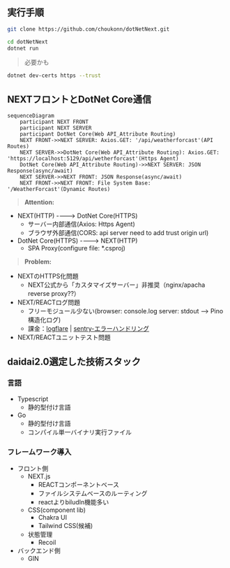 ## 実行手順

```bash
git clone https://github.com/choukonn/dotNetNext.git
```

```bash
cd dotNetNext
dotnet run
```
> 必要かも
```bash
dotnet dev-certs https --trust
```

## NEXTフロントとDotNet Core通信

```mermaid
sequenceDiagram
    participant NEXT FRONT
    participant NEXT SERVER
    participant DotNet Core(Web API_Attribute Routing)
    NEXT FRONT->>NEXT SERVER: Axios.GET: '/api/weatherforcast'(API Routes)
    NEXT SERVER->>DotNet Core(Web API_Attribute Routing): Axios.GET: 'https://localhost:5129/api/wetherforcast'(Https Agent)
    DotNet Core(Web API_Attribute Routing)->>NEXT SERVER: JSON Response(async/await)
    NEXT SERVER->>NEXT FRONT: JSON Response(async/await)
    NEXT FRONT->>NEXT FRONT: File System Base: '/WeatherForcast'(Dynamic Routes)
```

> **Attention:**

- NEXT(HTTP) ----> DotNet Core(HTTPS)
    - サーバー内部通信(Axios: Https Agent)
    - ブラウザ外部通信(CORS: api server need to add trust origin url)
- DotNet Core(HTTPS) ----> NEXT(HTTP)
    - SPA Proxy(configure file: *.csproj)

> **Problem:**

- NEXTのHTTPS化問題
    - NEXT公式から「カスタマイズサーバー」非推奨（nginx/apacha reverse proxy??）
- NEXT/REACTログ問題
    - フリーモジュール少ない(browser: console.log server: stdout --> Pino構造化ログ)
    - 課金：[logflare](https://logflare.app/pricing)   |  [sentry-エラーハンドリング](https://sentry.io/pricing/)
- NEXT/REACTユニットテスト問題

## daidai2.0選定した技術スタック

### 言語

- Typescript
    - 静的型付け言語
- Go
    - 静的型付け言語
    - コンパイル単一バイナリ実行ファイル

### フレームワーク導入

- フロント側
    - NEXT.js
        - REACTコンポーネントベース
        - ファイルシステムベースのルーティング
        - reactよりbiludIn機能多い
    - CSS(component lib)
        - Chakra UI
        - Tailwind CSS(候補)
    - 状態管理
        - Recoil
- バックエンド側
    - GIN
